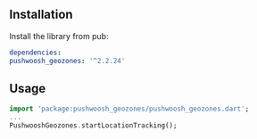 ## Installation

Install the library from pub:

```yaml
dependencies:
pushwoosh_geozones: '^2.2.24'
```

## Usage
```dart
import 'package:pushwoosh_geozones/pushwoosh_geozones.dart';
...
PushwooshGeozones.startLocationTracking();
```
